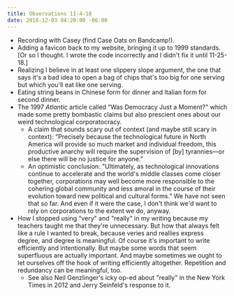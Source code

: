 ```yaml
---
title: Observations 11-4-18
date: 2018-12-03 04:20:00 -06:00
---
```


- Recording with Casey (find Case Oats on Bandcamp!).
- Adding a favicon back to my website, bringing it up to 1999 standards. [Or so I thought. I wrote the code incorrectly and I didn't fix it until 11-25-18.]
- Realizing I believe in at least one slippery slope argument, the one that says it's a bad idea to open a bag of chips that's too big for one serving but which you'll eat like one serving.
- Eating string beans in Chinese form for dinner and Italian form for second dinner.
- The 1997 *Atlantic* article called “Was Democracy Just a Moment?" which made some pretty bombastic claims but also prescient ones about our weird technological corporatocracy.
	- A claim that sounds scary out of context (and maybe still scary in context): ”Precisely because the technological future in North America will provide so much market and individual freedom, this productive anarchy will require the supervision of [by] tyrannies—or else there will be no justice for anyone.”
	- An optimistic conclusion: "Ultimately, as technological innovations continue to accelerate and the world's middle classes come closer together, corporations may well become more responsible to the cohering global community and less amoral in the course of their evolution toward new political and cultural forms.” We have not seen that so far. And even if it were the case, I don't think we'd want to rely on corporations to the extent we do, anyway.
- How I stopped using “very" and "really" in my writing because my teachers taught me that they're unnecessary. But how that always felt like a rule I wanted to break, because veries and reallies express degree, and degree is meaningful. Of course it's important to write efficiently and intentionally. But maybe some words that seem superfluous are actually important. And maybe sometimes we ought to let ourselves off the hook of writing efficiently altogether. Repetition and redundancy can be meaningful, too.
	- See also Neil Genzlinger's icky op-ed about "really" in the New York Times in 2012 and Jerry Seinfeld's response to it.